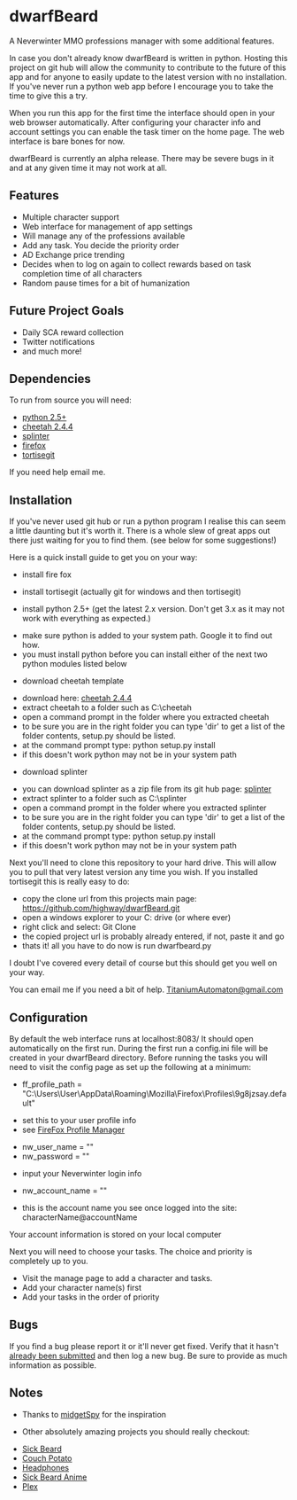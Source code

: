 dwarfBeard
==========

A Neverwinter MMO professions manager with some additional features.

In case you don't already know dwarfBeard is written in python.  Hosting this project on git hub will allow the community 
to contribute to the future of this app and for anyone to easily update to the latest version with no installation.  If you've 
never run a python web app before I encourage you to take the time to give this a try.  

When you run this app for the first time the interface should open in your web browser automatically.  After configuring your
character info and account settings you can enable the task timer on the home page.  The web interface is bare bones for now.

dwarfBeard is currently an alpha release. There may be severe bugs in it and at any given time it may not work at all. 



## Features

* Multiple character support
* Web interface for management of app settings
* Will manage any of the professions available
* Add any task. You decide the priority order
* AD Exchange price trending
* Decides when to log on again to collect rewards based on task completion time of all characters
* Random pause times for a bit of humanization



## Future Project Goals

* Daily SCA reward collection
* Twitter notifications
* and much more!


## Dependencies

To run from source you will need:

* [python 2.5+][pythonDownloads]
* [cheetah 2.4.4][cheetahDownloads]
* [splinter][splinterDownlaods]
* [firefox][firefoxDownloads]
* [tortisegit][tortisegitHome]

If you need help email me.


## Installation

If you've never used git hub or run a python program I realise this can seem a little daunting but it's worth it.
There is a whole slew of great apps out there just waiting for you to find them. (see below for some suggestions!)

Here is a quick install guide to get you on your way:

* install fire fox
* install tortisegit (actually git for windows and then tortisegit)

* install python 2.5+ (get the latest 2.x version.  Don't get 3.x as it may not work with everything as expected.)
 - make sure python is added to your system path.  Google it to find out how.
 - you must install python before you can install either of the next two python modules listed below
* download cheetah template 
 - download here: [cheetah 2.4.4][cheetahDownloads]
 - extract cheetah to a folder such as C:\cheetah
 - open a command prompt in the folder where you extracted cheetah
 - to be sure you are in the right folder you can type 'dir' to get a list of the folder contents, setup.py should be listed.
 - at the command prompt type: python setup.py install
 - if this doesn't work python may not be in your system path
* download splinter
 - you can download splinter as a zip file from its git hub page: [splinter][splinterDownlaods]
 - extract splinter to a folder such as C:\splinter
 - open a command prompt in the folder where you extracted splinter
 - to be sure you are in the right folder you can type 'dir' to get a list of the folder contents, setup.py should be listed.
 - at the command prompt type: python setup.py install
 - if this doesn't work python may not be in your system path

Next you'll need to clone this repository to your hard drive.  This will allow you to pull that very latest version any time you wish.
If you installed tortisegit this is really easy to do:
* copy the clone url from this projects main page: https://github.com/highway/dwarfBeard.git
* open a windows explorer to your C: drive (or where ever)
* right click and select: Git Clone
* the copied project url is probably already entered, if not, paste it and go
* thats it! all you have to do now is run dwarfbeard.py

I doubt I've covered every detail of course but this should get you well on your way.

You can email me if you need a bit of help. 
TitaniumAutomaton@gmail.com


## Configuration

By default the web interface runs at localhost:8083/
It should open automatically on the first run.
During the first run a config.ini file will be created in your dwarfBeard directory.
Before running the tasks you will need to visit the config page as set up the following at a minimum:

* ff_profile_path = "C:\Users\User\AppData\Roaming\Mozilla\Firefox\Profiles\9g8jzsay.default"
 - set this to your user profile info
 - see [FireFox Profile Manager][fireFoxProfileManager]
* nw_user_name = ""
* nw_password = ""
 - input your Neverwinter login info
* nw_account_name = ""
 - this is the account name you see once logged into the site: characterName@accountName
 
Your account information is stored on your local computer


Next you will need to choose your tasks.  The choice and priority is completely up to you.
* Visit the manage page to add a character and tasks.
* Add your character name(s) first
* Add your tasks in the order of priority

 
## Bugs

If you find a bug please report it or it'll never get fixed. Verify that it hasn't [already been submitted][issues] and then log a new bug. Be sure to provide as much information as possible.


## Notes

* Thanks to [midgetSpy][midgetSpy] for the inspiration

* Other absolutely amazing projects you should really checkout:
 - [Sick Beard][sickbeardGit]
 - [Couch Potato][couchpotatoGit]
 - [Headphones][headphonesGit]
 - [Sick Beard Anime][sickbeardAnimeGit]
 - [Plex][plexApp]
 
 

[pythonDownloads]:https://www.python.org/downloads/
[cherryPyDownloads]:https://pypi.python.org/pypi/CherryPy/3.2.4
[cheetahDownloads]:https://pypi.python.org/pypi/Cheetah/2.4.4
[splinterDownlaods]:https://github.com/cobrateam/splinter
[fireFoxProfileManager]:https://support.mozilla.org/en-US/kb/profile-manager-create-and-remove-firefox-profiles
[firefoxDownloads]:http://www.mozilla.org/en-US/firefox/new/
[tortisegitHome]:https://code.google.com/p/tortoisegit/
[issues]:https://github.com/highway/dwarfBeard/issues
[midgetSpy]:https://github.com/midgetspy
[sickbeardGit]:https://github.com/midgetspy/Sick-Beard
[sickbeardAnimeGit]:https://github.com/lad1337/Sick-Beard
[headphonesGit]:https://github.com/rembo10/headphones
[couchpotatoGit]:https://github.com/RuudBurger/CouchPotatoServer
[plexApp]:https://plex.tv/
